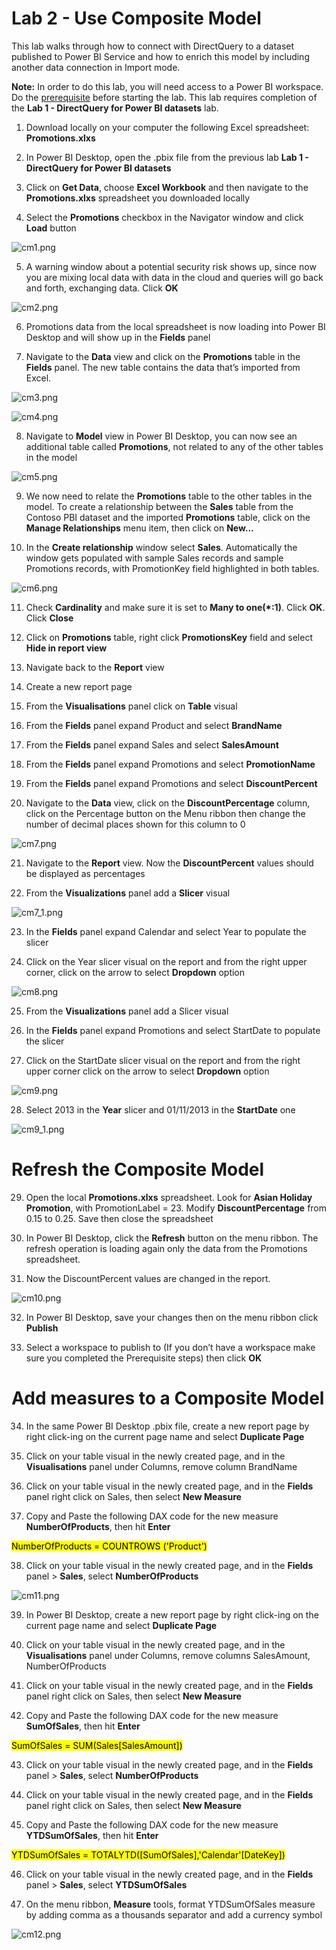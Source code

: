 # Lab 2 - Use Composite Model
This lab walks through how to connect with DirectQuery to a dataset published to Power BI Service and how to enrich this model by including another data connection in Import mode.

**Note:** In order to do this lab, you will need access to a Power BI workspace. Do the [prerequisite](https://github.com/lipinght/PBIHackathon/blob/ninamun-compmodels-wip/CompositeModels/Prerequisite.md) before starting the lab.
This lab requires completion of the **Lab 1 - DirectQuery for Power BI datasets** lab.

1. Download locally on your computer the following Excel spreadsheet: **Promotions.xlxs**

2. In Power BI Desktop, open the .pbix file from the previous lab **Lab 1 - DirectQuery for Power BI datasets**

3. Click on **Get Data**, choose **Excel Workbook** and then navigate to the **Promotions.xlxs** spreadsheet you downloaded locally

4. Select the **Promotions** checkbox in the Navigator window and click **Load** button

![cm1.png](images/cm1.png)

5. A warning window about a potential security risk shows up, since now you are mixing local data with data in the cloud and queries will go back and forth, exchanging data. Click **OK**

![cm2.png](images/cm2.png)

6. Promotions data from the local spreadsheet is now loading into Power BI Desktop and will show up in the **Fields** panel

7. Navigate to the **Data** view and click on the **Promotions** table in the **Fields** panel. The new table contains the data that’s imported from Excel.

![cm3.png](images/cm3.png)

![cm4.png](images/cm4.png)

8. Navigate to **Model** view in Power BI Desktop, you can now see an additional table called **Promotions**, not related to any of the other tables in the model

![cm5.png](images/cm5.png)

9. We now need to relate the **Promotions** table to the other tables in the model. To create a relationship between the **Sales** table from the Contoso PBI dataset and the imported **Promotions** table, click on the **Manage Relationships** menu item, then click on **New…**

10. In the **Create relationship**  window select **Sales**. Automatically the window gets populated with sample Sales records and sample Promotions records, with PromotionKey field highlighted in both tables.

![cm6.png](images/cm6.png)

11. Check **Cardinality** and make sure it is set to **Many to one(*:1)**. Click **OK**. Click **Close**

12. Click on **Promotions** table, right click **PromotionsKey** field and select **Hide in report view**

13. Navigate back to the **Report** view

14.	Create a new report page

15. From the **Visualisations** panel click on **Table** visual

16. From the **Fields** panel expand Product and select **BrandName**

17. From the **Fields** panel expand Sales and select **SalesAmount**

18.	From the **Fields** panel expand Promotions and select **PromotionName**

19. From the **Fields** panel expand Promotions and select **DiscountPercent**

20. Navigate to the **Data** view, click on the **DiscountPercentage** column, click on the Percentage button on the Menu ribbon then change the number of decimal places shown for this column to 0

![cm7.png](images/cm7.png)

21. Navigate to the **Report** view. Now the **DiscountPercent** values should be displayed as percentages

22. From the **Visualizations** panel add a **Slicer** visual

![cm7_1.png](images/cm7_1.png)

23. In the **Fields** panel expand Calendar and select Year to populate the slicer

24. Click on the Year slicer visual on the report and from the right upper corner, click on the arrow to select **Dropdown** option

![cm8.png](images/cm8.png)

25. From the **Visualizations** panel add a Slicer visual

26. In the **Fields** panel expand Promotions and select StartDate to populate the slicer

27. Click on the StartDate slicer visual on the report and from the right upper corner click on the arrow to select **Dropdown** option

![cm9.png](images/cm9.png)

28. Select 2013 in the **Year** slicer and 01/11/2013 in the **StartDate** one

![cm9_1.png](images/cm9_1.png)

# Refresh the Composite Model

29. Open the local **Promotions.xlxs** spreadsheet. Look for **Asian Holiday Promotion**, with PromotionLabel = 23. Modify **DiscountPercentage** from 0.15 to 0.25. Save then close the spreadsheet

30. In Power BI Desktop, click the **Refresh** button on the menu ribbon. The refresh operation is loading again only the data from the Promotions spreadsheet. 

31. Now the DiscountPercent values are changed in the report.

![cm10.png](images/cm10.png)

32. In Power BI Desktop, save your changes then on the menu ribbon click **Publish**

33. Select a workspace to publish to (If you don’t have a workspace make sure you completed the Prerequisite steps) then click **OK**



# Add measures to a Composite Model

34. In the same Power BI Desktop .pbix file, create a new report page by right click-ing on the current page name and select **Duplicate Page**

35. Click on your table visual in the newly created page, and in the **Visualisations** panel under Columns, remove column BrandName

36. Click on your table visual in the newly created page, and in the **Fields** panel right click on Sales, then select **New Measure**

37. Copy and Paste the following DAX code for the new measure **NumberOfProducts**, then hit **Enter**
 
<mark>NumberOfProducts = COUNTROWS ('Product')</mark>

38. Click on your table visual in the newly created page, and in the **Fields** panel > **Sales**, select **NumberOfProducts**

![cm11.png](images/cm11.png)

39. In Power BI Desktop, create a new report page by right click-ing on the current page name and select **Duplicate Page**

40. Click on your table visual in the newly created page, and in the **Visualisations** panel under Columns, remove columns SalesAmount, NumberOfProducts

41. Click on your table visual in the newly created page, and in the **Fields** panel right click on Sales, then select **New Measure**

42. Copy and Paste the following DAX code for the new measure **SumOfSales**, then hit **Enter**

<mark>SumOfSales = SUM(Sales[SalesAmount])</mark>

43. Click on your table visual in the newly created page, and in the **Fields** panel > **Sales**, select **NumberOfProducts**

44. Click on your table visual in the newly created page, and in the **Fields** panel right click on Sales, then select **New Measure**

45. Copy and Paste the following DAX code for the new measure **YTDSumOfSales**, then hit **Enter** 

<mark>YTDSumOfSales = TOTALYTD([SumOfSales],'Calendar'[DateKey])</mark>

46. Click on your table visual in the newly created page, and in the **Fields** panel > **Sales**, select **YTDSumOfSales**

47. On the menu ribbon, **Measure** tools, format YTDSumOfSales measure by adding comma as a thousands separator and add a currency symbol

![cm12.png](images/cm12.png)



